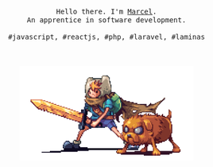 <p align="center">
  <br>
  <br>
  <br>
  <samp>Hello there. I'm <a href="https://aiphton.de">Marcel</a>.<br>An apprentice in software development.<br><br>#javascript, #reactjs, #php, #laravel, #laminas</samp>
  <br>
  <br>
  <br>
  <br>
  <img src="https://github.com/selimdoyranli/selimdoyranli/blob/master/preview.gif" width="350" />
</p>
